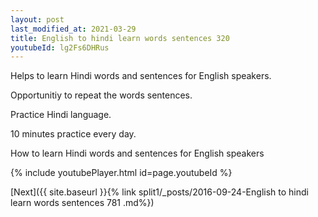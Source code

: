 ```yaml
---
layout: post
last_modified_at: 2021-03-29
title: English to hindi learn words sentences 320 
youtubeId: lg2Fs6DHRus
---
```

 
 
Helps to learn Hindi words and sentences for English speakers.

Opportunitiy to repeat the words sentences. 

Practice Hindi language. 
 
10 minutes practice every day. 
 
How to learn Hindi words and sentences for English speakers 
 
{% include youtubePlayer.html id=page.youtubeId %}
 
 
[Next]({{ site.baseurl }}{% link  split1/_posts/2016-09-24-English to hindi learn words sentences 781 .md%})
 
